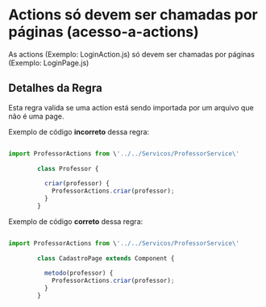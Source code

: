 # Actions só devem ser chamadas por páginas (acesso-a-actions)

As actions (Exemplo: LoginAction.js) só devem ser chamadas por páginas (Exemplo: LoginPage.js)

## Detalhes da Regra

Esta regra valida se uma action está sendo importada por um arquivo que não é uma page.

Exemplo de código **incorreto** dessa regra:

```js

import ProfessorActions from \'../../Servicos/ProfessorService\'
  
        class Professor {
  
          criar(professor) {
            ProfessorActions.criar(professor);
          }
        }

```

Exemplo de código **correto** dessa regra:

```js

import ProfessorActions from \'../../Servicos/ProfessorService\'
  
        class CadastroPage extends Component {
  
          metodo(professor) {
            ProfessorActions.criar(professor);
          }
        }

```
